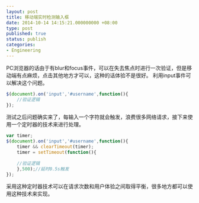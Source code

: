 ```yaml
---
layout: post
title: 移动端实时检测输入框
date: 2014-10-14 14:15:21.000000000 +08:00
type: post
published: true
status: publish
categories:
- Engineering
---
```

PC浏览器的话由于有blur和focus事件，可以在失去焦点时进行一次验证，但是移动端有点麻烦，点击其他地方才可以，这种的话体验不是很好。
利用input事件可以解决这个问题。

```javascript
$(document).on('input','#username',function(){
    //验证逻辑
});
```

测试之后问题确实来了，每输入一个字符就会触发，浪费很多网络请求，接下来使用一个定时器的技术来进行处理。

```javascript
var timer;
$(document).on('input','#username',function(){
    timer && clearTimeout(timer);
    timer = setTimeout(function(){
   
    //验证逻辑
    },500);//延时0.5s触发
});
```

采用这种定时器技术可以在请求次数和用户体验之间取得平衡，很多地方都可以使用这种技术来实现。